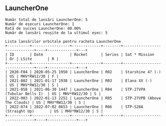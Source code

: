 ## LauncherOne

    Număr total de lansări LauncherOne: 5
    Număr de eșecuri LauncherOne: 1
    Rată de succes LauncherOne: 80.00%
    Număr de lansări reușite de la ultimul eșec: 5
    
    Lista lansărilor orbitale pentru racheta LauncherOne
    +----------+-----------------+-------------+--------+------------------------------+----+-------------+---+
    | ID       | Date            | Rocket      | Series | Sat * Mission                | Or | LSite       | R |
    +----------+-----------------+-------------+--------+------------------------------+----+-------------+---+
    | 2020-F04 | 2020-05-25 1950 | LauncherOne | R02    | Starshine 4? (-)             | US | MHV*RW12/30 | F |
    | 2021-002 | 2021-01-17 1938 | LauncherOne | R03    | Elana XX (-)                 | US | MHV*RW12/30 | S |
    | 2021-058 | 2021-06-30 1447 | LauncherOne | R04    | STP-27VPA (Tubular Bells I)  | US | MHV*RW12/30 | S |
    | 2022-003 | 2022-01-13 2252 | LauncherOne | R05    | STP-27VPB (Above The Clouds) | US | MHV*RW12/30 | S |
    | 2022-074 | 2022-07-02 0653 | LauncherOne | R06    | STP-S28A (Straight Up)       | US | MHV*RW12/30 | S |
    +----------+-----------------+-------------+--------+------------------------------+----+-------------+---+
    


